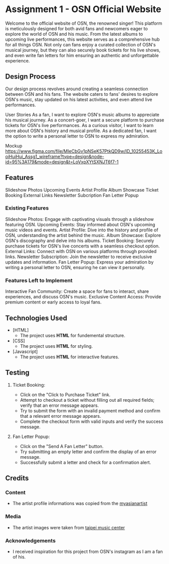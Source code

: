 # Assignment 1 - OSN Official Website

Welcome to the official website of OSN, the renowned singer! This platform is meticulously designed for both avid fans and newcomers eager to explore the world of OSN and his music. From the latest albums to upcoming live performances, this website serves as a comprehensive hub for all things OSN. Not only can fans enjoy a curated collection of OSN's musical journey, but they can also securely book tickets for his live shows, and even write fan letters for him ensuring an authentic and unforgettable experience.
 
## Design Process
 
Our design process revolves around creating a seamless connection between OSN and his fans. The website caters to fans' desires to explore OSN's music, stay updated on his latest activities, and even attend live performances.

User Stories
As a fan, I want to explore OSN's music albums to appreciate his musical journey.
As a concert-goer, I want a secure platform to purchase tickets for OSN's live performances.
As a curious visitor, I want to learn more about OSN's history and musical profile.
As a dedicated fan, I want the option to write a personal letter to OSN to express my admiration.

Mockup
 https://www.figma.com/file/MIeCbGv1pNSeK57PtkQD9w/ID_10255453K_LooiHuiHui_Assg1_wireframe?type=design&node-id=95%3A179&mode=design&t=LoVxpXYtSXNJT6f7-1

## Features

Slideshow Photos
Upcoming Events
Artist Profile
Album Showcase
Ticket Booking
External Links
Newsletter Subcription
Fan Letter Popup
 
### Existing Features
Slideshow Photos: Engage with captivating visuals through a slideshow featuring OSN.
Upcoming Events: Stay informed about OSN's upcoming music videos and events.
Artist Profile: Dive into the history and profile of OSN, understanding the artist behind the music.
Album Showcase: Explore OSN's discography and delve into his albums.
Ticket Booking: Securely purchase tickets for OSN's live concerts with a seamless checkout option.
External Links: Connect with OSN on various platforms through provided links.
Newsletter Subscription: Join the newsletter to receive exclusive updates and information.
Fan Letter Popup: Express your admiration by writing a personal letter to OSN, ensuring he can view it personally.

### Features Left to Implement
Interactive Fan Community: Create a space for fans to interact, share experiences, and discuss OSN's music.
Exclusive Content Access: Provide premium content or early access to loyal fans.

## Technologies Used

- [HTML]
    - The project uses **HTML** for fundemental structure.
- [CSS]
    - The project uses **HTML** for styling.
- [Javascript]
    - The project uses **HTML** for interactive features.


## Testing

1. Ticket Booking:
   - Click on the "Click to Purchase Ticket" link.
   - Attempt to checkout a ticket without filling out all required fields; verify that an error message appears.
   - Try to submit the form with an invalid payment method and confirm that a relevant error message appears.
   - Complete the checkout form with valid inputs and verify the success message.

2. Fan Letter Popup:
   - Click on the "Send A Fan Letter" button.
   - Try submitting an empty letter and confirm the display of an error message.
   - Successfully submit a letter and check for a confirmation alert.

## Credits

### Content
- The artist profile informations was copied from the [myasianartist](https://myasianartist.com/artist/osn)

### Media
- The artist images were taken from [taipei music center](https://tmc.taipei/blog/show/2023-osnctrln/)

### Acknowledgements

- I received inspiration for this project from OSN's instagram as I am a fan of his.
